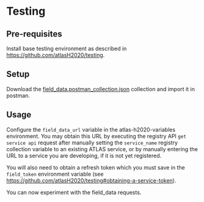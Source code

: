 
# Testing

## Pre-requisites
Install base testing environment as described in https://github.com/atlasH2020/testing.

## Setup
Download the [field_data.postman_collection.json](./field_data.postman_collection.json) collection and import it in postman.

## Usage
Configure the `field_data_url` variable in the atlas-h2020-variables environment. You may obtain this URL by executing the registry API `get service api` request after manually setting the `service_name` registry collection variable to an existing ATLAS service, or by manually entering the URL to a service you are developing, if it is not yet registered.

You will also need to obtain a refresh token which you must save in the `field_token` environment variable (see https://github.com/atlasH2020/testing#obtaining-a-service-token).

You can now experiment with the field_data requests.
